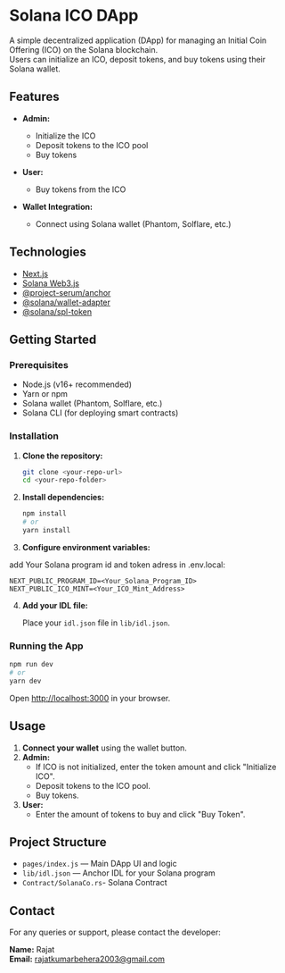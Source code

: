# Solana ICO DApp

A simple decentralized application (DApp) for managing an Initial Coin Offering (ICO) on the Solana blockchain.  
Users can initialize an ICO, deposit tokens, and buy tokens using their Solana wallet.

## Features

- **Admin:**  
  - Initialize the ICO  
  - Deposit tokens to the ICO pool  
  - Buy tokens

- **User:**  
  - Buy tokens from the ICO

- **Wallet Integration:**  
  - Connect using Solana wallet (Phantom, Solflare, etc.)

## Technologies

- [Next.js](https://nextjs.org/)
- [Solana Web3.js](https://solana-labs.github.io/solana-web3.js/)
- [@project-serum/anchor](https://project-serum.github.io/anchor/)
- [@solana/wallet-adapter](https://github.com/solana-labs/wallet-adapter)
- [@solana/spl-token](https://spl.solana.com/token)

## Getting Started

### Prerequisites

- Node.js (v16+ recommended)
- Yarn or npm
- Solana wallet (Phantom, Solflare, etc.)
- Solana CLI (for deploying smart contracts)

### Installation

1. **Clone the repository:**
   ```sh
   git clone <your-repo-url>
   cd <your-repo-folder>
   ```

2. **Install dependencies:**
   ```sh
   npm install
   # or
   yarn install
   ```

3. **Configure environment variables:**

 add Your Solana program id and token adress in .env.local:

   ```
   NEXT_PUBLIC_PROGRAM_ID=<Your_Solana_Program_ID>
   NEXT_PUBLIC_ICO_MINT=<Your_ICO_Mint_Address>
   ```

4. **Add your IDL file:**

   Place your `idl.json` file in `lib/idl.json`.

### Running the App

```sh
npm run dev
# or
yarn dev
```

Open [http://localhost:3000](http://localhost:3000) in your browser.

## Usage

1. **Connect your wallet** using the wallet button.
2. **Admin:**  
   - If ICO is not initialized, enter the token amount and click "Initialize ICO".
   - Deposit tokens to the ICO pool.
   - Buy tokens.
3. **User:**  
   - Enter the amount of tokens to buy and click "Buy Token".

## Project Structure

- `pages/index.js` — Main DApp UI and logic
- `lib/idl.json` — Anchor IDL for your Solana program
- `Contract/SolanaCo.rs`- Solana Contract

## Contact

For any queries or support, please contact the developer:

**Name:** Rajat  
**Email:** [rajatkumarbehera2003@gmail.com](mailto:rajatkumarbehera2003@gmail.com)



